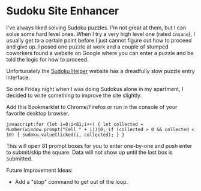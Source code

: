# Sudoku Site Enhancer

I've always liked solving Sudoku puzzles. I'm not great at them, but I can solve some hard level ones. When I try a very high level one (rated `insane`), I usually get to a certain point before I just cannot figure out how to proceed and give up. I posed one puzzle at work and a couple of stumped coworkers found a website on Google where you can enter a puzzle and be told the logic for how to proceed.

Unfortunately the [Sudoku Helper](https://sudoku.ironmonger.com/home/home.tpl) website has a dreadfully slow puzzle entry interface. 

So one Friday night when I was doing Sudokus alone in my apartment, I decided to write something to improve the site slightly.

Add this Bookmarklet to Chrome/Firefox or run in the console of your favorite desktop browser.

```
javascript:for (let i=0;i<81;i++) { let collected = Number(window.prompt("Cell " + i))|0; if (collected > 0 && collected < 10) { sudoku.valueClicked(i, collected); } }
```

This will open 81 prompt boxes for you to enter one-by-one and push enter to submit/skip the square. Data will not show up until the last box is submitted.

Future Improvement Ideas:

- Add a "stop" command to get out of the loop.

